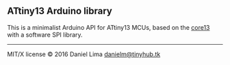 ATtiny13 Arduino library
------------------------

This is a minimalist Arduino API for ATtiny13 MCUs, based on the 
[core13](https://sourceforge.net/projects/ard-core13)
with a software SPI library.

---


MIT/X license © 2016 Daniel Lima <danielm@tinyhub.tk>
